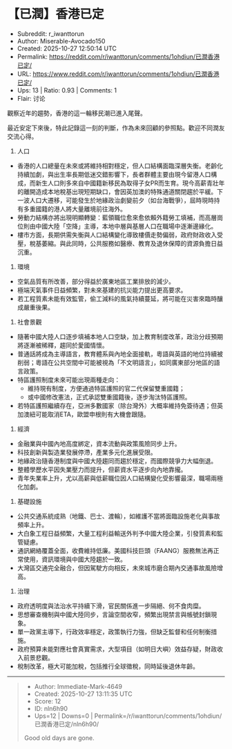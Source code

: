 # 【已潤】香港已定

- Subreddit: r_iwanttorun
- Author: Miserable-Avocado150
- Created: 2025-10-27 12:50:14 UTC
- Permalink: https://reddit.com/r/iwanttorun/comments/1ohdiun/已潤香港已定/
- URL: https://www.reddit.com/r/iwanttorun/comments/1ohdiun/已潤香港已定/
- Ups: 13 | Ratio: 0.93 | Comments: 1
- Flair: 讨论


觀察近年的趨勢，香港的這一輪移民潮已進入尾聲。

最近安定下來後，特此記錄這一刻的判斷，作為未來回顧的參照點。歡迎不同潤友交流心得。

1.  人口

- 香港的人口總量在未來或將維持相對穩定，但人口結構面臨深層失衡。老齡化持續加劇，與出生率長期低迷交錯影響下，長者群體主要由現今留港人口構成，而新生人口則多來自中國籍新移民為取得子女PR而生育。現今高薪青壯年的離開造成本地稅基出現短期缺口，會因英加澳的特殊通道關閉趨於平緩。下一波人口大遷移，可能發生於地緣政治劇變前夕（如台海戰爭），屆時現時持有多重國籍的港人將大量離境前往海外。
- 勞動力結構亦將出現明顯轉變：藍領職位愈來愈依賴外籍勞工填補，而高層崗位則由中國大陸「空降」主導，本地中層與基層人口在職場中逐漸邊緣化。
- 樓市方面，長期供需失衡與人口結構變化導致樓價走勢偏弱，政府財政收入受壓，稅基萎縮。與此同時，公共服務如醫療、教育及退休保障的資源負擔日益沉重。

1.  環境

- 空氣品質有所改善，部分得益於廣東地區工業排放的減少。
- 極端天氣事件日益頻繁，對未來基建的抗災能力提出更高要求。
- 若工程質素未能有效監管，偷工減料的風氣持續蔓延，將可能在災害來臨時釀成嚴重後果。

1.  社會景觀

- 隨著中國大陸人口逐步填補本地人口空缺，加上教育制度改革，政治分歧預期將逐漸被稀釋，趨同於愛國情懷。
- 普通話將成為主導語言，教育體系與內地全面接軌，粵語與英語的地位持續被削弱；粵語在公共空間中可能被視為「不文明語言」，如同廣東部分地區的語言政策。
- 特區護照制度未來可能出現兩種走向：
  - 維持現有制度，方便通過特區護照的官二代保留雙重國籍；
  - 或中國修改憲法，正式承認雙重國籍後，逐步淘汰特區護照。
- 若特區護照繼續存在，亞洲多數國家（除台灣外）大概率維持免簽待遇；但英加澳紐可能取消ETA，歐盟申根則有大機會跟隨。

1.  經濟

- 金融業與中國內地高度綁定，資本流動與政策風險同步上升。
- 科技創新與製造業發展停滯，產業多元化進展受限。
- 地緣政治隨香港制度與中國大陸趨同而趨於穩定，而國際競爭力大幅倒退。
- 整體學歷水平因失業壓力而提升，但薪資水平逐步向內地靠攏。
- 青年失業率上升，尤以高薪與低薪職位因人口結構變化受影響最深，職場兩極化加劇。

1.  基礎設施

- 公共交通系統成熟（地鐵、巴士、渡輪），如維護不當將面臨設施老化與事故頻率上升。
- 大白象工程日益頻繁，大量工程利益輸送外判予中國大陸企業，引發質素和監管疑慮。
- 通訊網絡覆蓋全面，收費維持低廉。美國科技巨頭（FAANG）服務無法再正常使用，資訊環境與中國大陸趨於一致。
- 大灣區交通完全融合，但因駕駛方向相反，未來城市磨合期內交通事故風險增高。

1.  治理

- 政府透明度與法治水平持續下滑，官民關係進一步隔絕、何不食肉糜。
- 思想審查機制與中國大陸同步，言論空間收窄，頻繁出現禁言與帳號封鎖現象。
- 單一政黨主導下，行政效率穩定，政策執行力強，但缺乏監督和任何制衡措施。
- 政府預算未能對應社會真實需求，大型項目（如明日大嶼）效益存疑，財政收入前景悲觀。
- 稅制改革，極大可能加稅，包括推行全球徵稅，同時延後退休年齡。


---

> - Author: Immediate-Mark-4649
> - Created: 2025-10-27 13:11:35 UTC
> - Score: 12
> - ID: nln6h90
> - Ups=12 | Downs=0 | Permalink=/r/iwanttorun/comments/1ohdiun/已潤香港已定/nln6h90/
>
> Good old days are gone.

